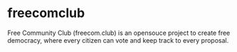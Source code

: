 # freecomclub
Free Community Club (freecom.club) is an opensouce project to create free democracy, where every citizen can vote and keep track to every proposal.
